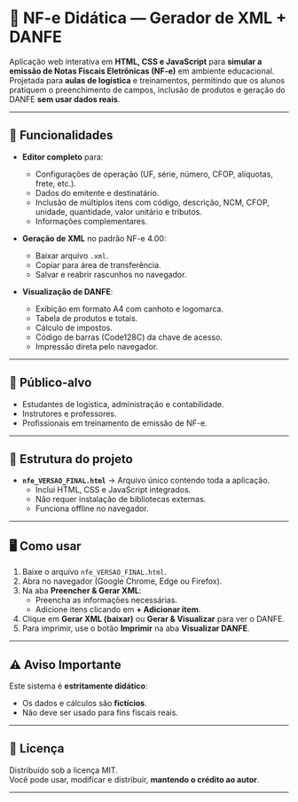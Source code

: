 # 📄 NF-e Didática — Gerador de XML + DANFE

Aplicação web interativa em **HTML, CSS e JavaScript** para **simular a emissão de Notas Fiscais Eletrônicas (NF-e)** em ambiente educacional.  
Projetada para **aulas de logística** e treinamentos, permitindo que os alunos pratiquem o preenchimento de campos, inclusão de produtos e geração do DANFE **sem usar dados reais**.

---

## 🚀 Funcionalidades

- **Editor completo** para:
  - Configurações de operação (UF, série, número, CFOP, alíquotas, frete, etc.).
  - Dados do emitente e destinatário.
  - Inclusão de múltiplos itens com código, descrição, NCM, CFOP, unidade, quantidade, valor unitário e tributos.
  - Informações complementares.

- **Geração de XML** no padrão NF-e 4.00:
  - Baixar arquivo `.xml`.
  - Copiar para área de transferência.
  - Salvar e reabrir rascunhos no navegador.

- **Visualização de DANFE**:
  - Exibição em formato A4 com canhoto e logomarca.
  - Tabela de produtos e totais.
  - Cálculo de impostos.
  - Código de barras (Code128C) da chave de acesso.
  - Impressão direta pelo navegador.

---

## 🎯 Público-alvo

- Estudantes de logística, administração e contabilidade.
- Instrutores e professores.
- Profissionais em treinamento de emissão de NF-e.

---

## 📂 Estrutura do projeto

- **`nfe_VERSAO_FINAL.html`** → Arquivo único contendo toda a aplicação.
  - Inclui HTML, CSS e JavaScript integrados.
  - Não requer instalação de bibliotecas externas.
  - Funciona offline no navegador.

---

## 🖥️ Como usar

1. Baixe o arquivo `nfe_VERSAO_FINAL.html`.
2. Abra no navegador (Google Chrome, Edge ou Firefox).
3. Na aba **Preencher & Gerar XML**:
   - Preencha as informações necessárias.
   - Adicione itens clicando em **+ Adicionar item**.
4. Clique em **Gerar XML (baixar)** ou **Gerar & Visualizar** para ver o DANFE.
5. Para imprimir, use o botão **Imprimir** na aba **Visualizar DANFE**.

---

## ⚠️ Aviso Importante

Este sistema é **estritamente didático**:
- Os dados e cálculos são **fictícios**.
- Não deve ser usado para fins fiscais reais.

---

## 📜 Licença

Distribuído sob a licença MIT.  
Você pode usar, modificar e distribuir, **mantendo o crédito ao autor**.

---
